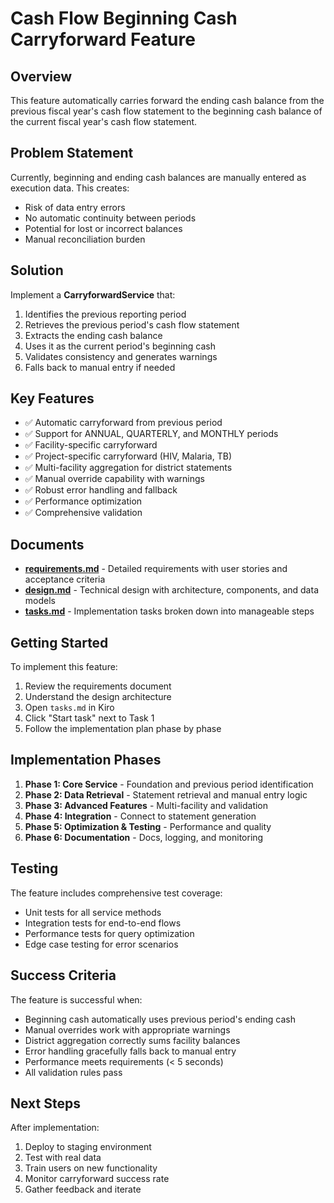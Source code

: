 # Cash Flow Beginning Cash Carryforward Feature

## Overview

This feature automatically carries forward the ending cash balance from the previous fiscal year's cash flow statement to the beginning cash balance of the current fiscal year's cash flow statement.

## Problem Statement

Currently, beginning and ending cash balances are manually entered as execution data. This creates:
- Risk of data entry errors
- No automatic continuity between periods
- Potential for lost or incorrect balances
- Manual reconciliation burden

## Solution

Implement a **CarryforwardService** that:
1. Identifies the previous reporting period
2. Retrieves the previous period's cash flow statement
3. Extracts the ending cash balance
4. Uses it as the current period's beginning cash
5. Validates consistency and generates warnings
6. Falls back to manual entry if needed

## Key Features

- ✅ Automatic carryforward from previous period
- ✅ Support for ANNUAL, QUARTERLY, and MONTHLY periods
- ✅ Facility-specific carryforward
- ✅ Project-specific carryforward (HIV, Malaria, TB)
- ✅ Multi-facility aggregation for district statements
- ✅ Manual override capability with warnings
- ✅ Robust error handling and fallback
- ✅ Performance optimization
- ✅ Comprehensive validation

## Documents

- **[requirements.md](./requirements.md)** - Detailed requirements with user stories and acceptance criteria
- **[design.md](./design.md)** - Technical design with architecture, components, and data models
- **[tasks.md](./tasks.md)** - Implementation tasks broken down into manageable steps

## Getting Started

To implement this feature:

1. Review the requirements document
2. Understand the design architecture
3. Open `tasks.md` in Kiro
4. Click "Start task" next to Task 1
5. Follow the implementation plan phase by phase

## Implementation Phases

1. **Phase 1: Core Service** - Foundation and previous period identification
2. **Phase 2: Data Retrieval** - Statement retrieval and manual entry logic
3. **Phase 3: Advanced Features** - Multi-facility and validation
4. **Phase 4: Integration** - Connect to statement generation
5. **Phase 5: Optimization & Testing** - Performance and quality
6. **Phase 6: Documentation** - Docs, logging, and monitoring

## Testing

The feature includes comprehensive test coverage:
- Unit tests for all service methods
- Integration tests for end-to-end flows
- Performance tests for query optimization
- Edge case testing for error scenarios

## Success Criteria

The feature is successful when:
- Beginning cash automatically uses previous period's ending cash
- Manual overrides work with appropriate warnings
- District aggregation correctly sums facility balances
- Error handling gracefully falls back to manual entry
- Performance meets requirements (< 5 seconds)
- All validation rules pass

## Next Steps

After implementation:
1. Deploy to staging environment
2. Test with real data
3. Train users on new functionality
4. Monitor carryforward success rate
5. Gather feedback and iterate

